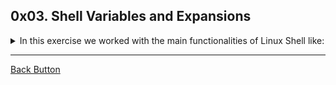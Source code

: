 ## 0x03. Shell Variables and Expansions

<details>
<summary>In this exercise we worked with the main functionalities of Linux Shell like: </summary>
<br>

- Variables
- Shell Arithmetic
- Expansions
- Alias
- Scripts

</details>

---

[Back Button](https://github.com/FatChicken277/holberton-system_engineering-devops)